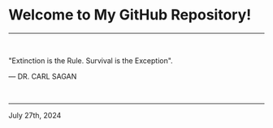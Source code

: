 # Welcome to My GitHub Repository!

---

<br>

"Extinction is the Rule. Survival is the Exception"\.

― DR. CARL SAGAN
 
</br>

---
July 27th, 2024
